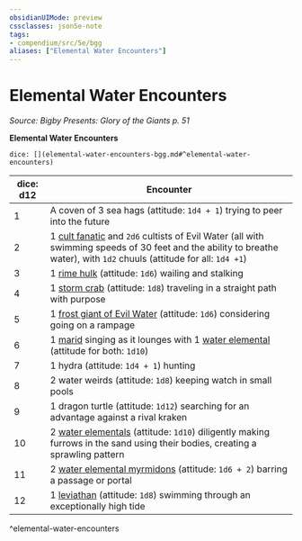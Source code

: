 ```yaml
---
obsidianUIMode: preview
cssclasses: json5e-note
tags:
- compendium/src/5e/bgg
aliases: ["Elemental Water Encounters"]
---
```

# Elemental Water Encounters
*Source: Bigby Presents: Glory of the Giants p. 51* 

**Elemental Water Encounters**

`dice: [](elemental-water-encounters-bgg.md#^elemental-water-encounters)`

| dice: d12 | Encounter |
|-----------|-----------|
| 1 | A coven of 3 sea hags (attitude: `1d4 + 1`) trying to peer into the future |
| 2 | 1 [cult fanatic](compendium/bestiary/humanoid/cult-fanatic.md) and `2d6` cultists of Evil Water (all with swimming speeds of 30 feet and the ability to breathe water), with `1d2` chuuls (attitude for all: `1d4 +1`) |
| 3 | 1 [rime hulk](compendium/bestiary/elemental/rime-hulk-bgg.md) (attitude: `1d6`) wailing and stalking |
| 4 | 1 [storm crab](compendium/bestiary/monstrosity/storm-crab-bgg.md) (attitude: `1d8`) traveling in a straight path with purpose |
| 5 | 1 [frost giant of Evil Water](compendium/bestiary/giant/frost-giant-of-evil-water-bgg.md) (attitude: `1d6`) considering going on a rampage |
| 6 | 1 [marid](compendium/bestiary/elemental/marid.md) singing as it lounges with 1 [water elemental](compendium/bestiary/elemental/water-elemental.md) (attitude for both: `1d10`) |
| 7 | 1 hydra (attitude: `1d4 + 1`) hunting |
| 8 | 2 water weirds (attitude: `1d8`) keeping watch in small pools |
| 9 | 1 dragon turtle (attitude: `1d12`) searching for an advantage against a rival kraken |
| 10 | 2 [water elementals](compendium/bestiary/elemental/water-elemental.md) (attitude: `1d10`) diligently making furrows in the sand using their bodies, creating a sprawling pattern |
| 11 | 2 [water elemental myrmidons](compendium/bestiary/elemental/water-elemental-myrmidon-mpmm.md) (attitude: `1d6 + 2`) barring a passage or portal |
| 12 | 1 [leviathan](compendium/bestiary/elemental/leviathan-mpmm.md) (attitude: `1d8`) swimming through an exceptionally high tide |
^elemental-water-encounters